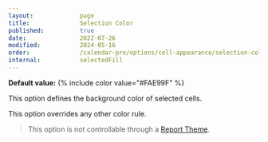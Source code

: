 ```yaml
---
layout:             page
title:              Selection Color
published:          true
date:               2022-07-26
modified:           2024-05-16
order:              /calendar-pro/options/cell-appearance/selection-color
internal:           selectedFill
---
```

**Default value:** {% include color value="#FAE99F" %}

This option defines the background color of selected cells.

This option overrides any other color rule.

> This option is not controllable through a [Report Theme](../../features/themes.md).